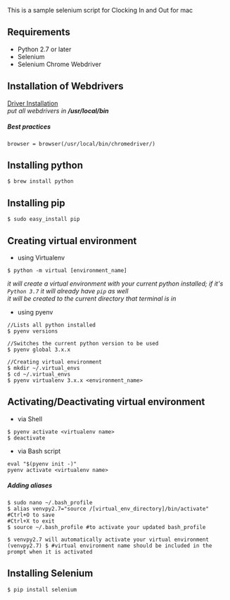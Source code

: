This is a sample selenium script for Clocking In and Out for mac

## Requirements
* Python 2.7 or later
* Selenium
* Selenium Chrome Webdriver

## Installation of Webdrivers
[Driver Installation](http://selenium-python.readthedocs.io/installation.html)  
_put all webdrivers in __/usr/local/bin___

##### Best practices
`browser = browser(/usr/local/bin/chromedriver/)`

## Installing python
```
$ brew install python
```

## Installing pip
```
$ sudo easy_install pip
```

## Creating virtual environment
* using Virtualenv 
```
$ python -m virtual [environment_name] 
```  
_it will create a virtual environment with your current python installed; if it's `Python 3.7` it will already have `pip` as well_  
_it will be created to the current directory that terminal is in_  
  
* using pyenv
```
//Lists all python installed
$ pyenv versions

//Switches the current python version to be used
$ pyenv global 3.x.x

//Creating virtual environment
$ mkdir ~/.virtual_envs
$ cd ~/.virtual_envs
$ pyenv virtualenv 3.x.x <environment_name>
```

## Activating/Deactivating virtual environment
* via Shell
```
$ pyenv activate <virtualenv name>
$ deactivate
```  
  
* via Bash script
```
eval "$(pyenv init -)"
pyenv activate <virtualenv name>
```
##### Adding aliases
```
$ sudo nano ~/.bash_profile
$ alias venvpy2.7="source /[virtual_env_directory]/bin/activate"
#Ctrl+O to save
#Ctrl+X to exit
$ source ~/.bash_profile #to activate your updated bash_profile

$ venvpy2.7 will automatically activate your virtual environment
(venvpy2.7) $ #virtual environment name should be included in the prompt when it is activated
```

## Installing Selenium
`$ pip install selenium`
